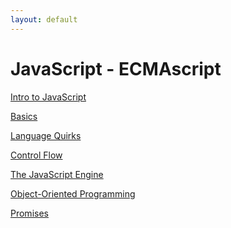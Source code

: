 ```yaml
---
layout: default
---
```


JavaScript - ECMAscript
=======================
[Intro to JavaScript](intro)

[Basics](basics)

[Language Quirks](quirks)

[Control Flow](control)

[The JavaScript Engine](engine)

[Object-Oriented Programming](oop)

[Promises](promises)
